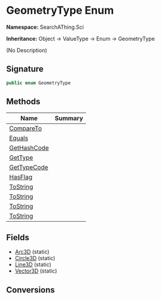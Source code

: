 # GeometryType Enum
**Namespace:** SearchAThing.Sci

**Inheritance:** Object → ValueType → Enum → GeometryType

(No Description)

## Signature
```csharp
public enum GeometryType
```
## Methods
|**Name**|**Summary**|
|---|---|
|[CompareTo](GeometryType/CompareTo.md)||
|[Equals](GeometryType/Equals.md)||
|[GetHashCode](GeometryType/GetHashCode.md)||
|[GetType](GeometryType/GetType.md)||
|[GetTypeCode](GeometryType/GetTypeCode.md)||
|[HasFlag](GeometryType/HasFlag.md)||
|[ToString](GeometryType/ToString.md)||
|[ToString](GeometryType/ToString.md#tostringstring)||
|[ToString](GeometryType/ToString.md#tostringiformatprovider)||
|[ToString](GeometryType/ToString.md#tostringstring-iformatprovider)||
## Fields
- [Arc3D](GeometryType/Arc3D.md) (static)
- [Circle3D](GeometryType/Circle3D.md) (static)
- [Line3D](GeometryType/Line3D.md) (static)
- [Vector3D](GeometryType/Vector3D.md) (static)
## Conversions
